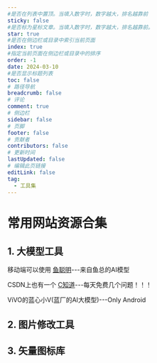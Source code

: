 ```yaml
---
#是否在列表中置顶。当填入数字时，数字越大，排名越靠前
sticky: false
#是否标为星标文章。当填入数字时，数字越大，排名越靠前。
star: true 
#是否在侧边栏或目录中索引当前页面
index: true
#指定当前页面在侧边栏或目录中的排序
order: -1
date: 2024-03-10
#是否显示标题列表
toc: false
# 路径导航
breadcrumb: false
# 评论
comment: true
# 侧边栏
sidebar: false
# 页脚
footer: false
# 贡献者
contributors: false
# 更新时间
lastUpdated: false
# 编辑此页链接
editLink: false
tag: 
  - 工具集
---
```


# 常用网站资源合集

## 1.  大模型工具

<VPCard
  title="AIchatOS"
  desc="一个 Free--模型"
  logo="/assets/icon/ChatGPT.svg"
  link="https://chat18.aichatos.xyz/#/chat/"
  background="rgba(253, 230, 138, 0.15)"
/>

<VPCard
  title="ChatGPT"
  desc="Open AI--模型"
  logo="/assets/icon/ChatGPT1.svg"
  link="https://chat.openai.com/auth/login"
  background="rgba(253, 230, 138, 0.15)"
/>

<VPCard
  title="商汤绘画AI"
  desc="商汤科技--AI四小龙"
  logo="https://bkmksh.oss-cn-shanghai.aliyuncs.com/assets1/homepage/m-logo.png"
  link="https://miaohua.sensetime.com/zh-CN"
  background="rgba(253, 230, 138, 0.15)"
/>

<VPCard
  title="讯火飞星"
  desc="科大讯飞--AI大模型"
  logo="https://xinghuo.xfyun.cn/static/media/gpt-logo.e9ad4150a385435f5a90b50c44dad847.svg"
  link="https://xinghuo.xfyun.cn/"
  background="rgba(24, 198, 62, 0.37)"
/>

<VPCard
  title="文心一言"
  desc="度娘--AI大模型"
  logo="/assets/icon/baiduai.svg"
  link="https://yiyan.baidu.com/welcome"
  background="rgba(24, 198, 62, 0.37)"
/>

<VPCard
  title="通义千问"
  desc="阿里--AI大模型"
  logo="/assets/icon/aliAI.svg"
  link="https://tongyi.aliyun.com/qianwen/"
  background="rgba(24, 198, 62, 0.37)"
/>

<VPCard
  title="开源工具导航"
  desc="收集最新的应用和科技，提升工作效率"
  logo="/assets/icon/navlogo_white.svg"
  link="https://nav.newzone.top/"
  background="rgba(24, 198, 62, 0.37)"
/>

<VPCard
  title="AI工具集"
  desc="各种 artificial intelligence 工具"
  logo="/assets/icon/aitools.svg"
  link="https://ai-bot.cn/"
  background="rgba(24, 198, 62, 0.37)"
/>

移动端可以使用 [鱼聪明](https://www.yucongming.com/?current=1)---来自鱼总的AI模型

CSDN上也有一个 [C知道](https://so.csdn.net/chat?extra=wenku_pc_downloadtoolbar&spm=1055.2569.3001.9486)---每天免费几个问题！！！

ViVO的蓝心小V(蓝厂的AI大模型)---Only Android

## 2.  图片修改工具

<VPCard
  title="美图秀秀"
  desc="新用户可以有免费次数抠图"
  logo="https://pc.meitudata.com/web-xiuxiu-offical/release/1a5e6db545/_next/static/media/BorderBold.9596afb7.png"
  link="https://cutout.x-design.com/?channel=kllbd97&bd_vid=7759964297577721704"
  background="rgba(24, 198, 62, 0.37)"
/>

<VPCard
  title="removebg"
  desc="如其名-一款国外的抠图工具"
  logo="/assets/icon/removebg.svg"
  link="https://www.remove.bg/zh?from=thosefree.com"
  background="rgba(24, 198, 62, 0.37)"
/>

<VPCard
  title="imageonline"
  desc="除了广告有点烦还可以"
  logo="/assets/icon/i.svg"
  link="https://imageonline.co/"
  background="rgba(24, 198, 62, 0.37)"
/>



## 3.  矢量图标库 

<VPCard
  title="Fontawesome"
  desc="fontawesome矢量图标库"
  logo="/assets/icon/font-awesome.svg"
  link="https://fontawesome.com/"
  background="rgba(253, 230, 138, 0.15)"
/>

<VPCard
  title="Iconify "
  desc="可用的所有图标都是开源的"
  logo="/assets/icon/logo-iconify.svg"
  link="https://icon-sets.iconify.design/"
  background="rgba(253, 230, 138, 0.15)"
/>

<VPCard
  title="阿里巴巴"
  desc="阿里巴巴矢量图标库"
  logo="/assets/icon/alibaba.svg"
  link="https://www.iconfont.cn/"
  background="rgba(253, 230, 138, 0.15)"
/>

<VPCard
  title="Emoji"
  desc="Emoji表情复制"
  logo="/assets/icon/EMOJI-91.svg"
  link="https://www.webfx.com/tools/emoji-cheat-sheet/"
  background="rgba(253, 230, 138, 0.15)"
/>


